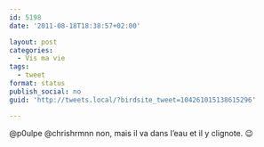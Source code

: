 ```yaml
---
id: 5198
date: '2011-08-18T18:38:57+02:00'

layout: post
categories:
  - Vis ma vie
tags:
  - tweet
format: status
publish_social: no
guid: 'http://tweets.local/?birdsite_tweet=104261015138615296'

---
```


@p0ulpe @chrishrmnn non, mais il va dans l’eau et il y clignote. 😉